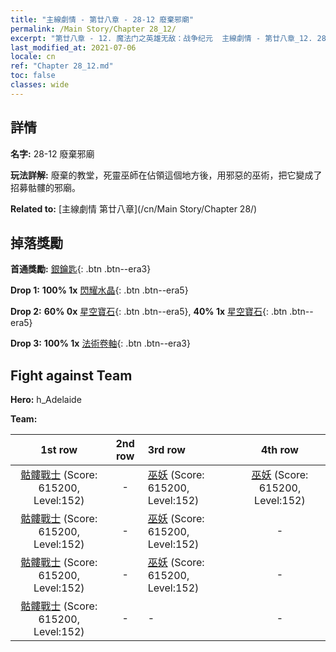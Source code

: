 ```yaml
---
title: "主線劇情 - 第廿八章 - 28-12 廢棄邪廟"
permalink: /Main Story/Chapter 28_12/
excerpt: "第廿八章 - 12. 魔法门之英雄无敌：战争纪元  主線劇情 - 第廿八章_12. 28-12 廢棄邪廟"
last_modified_at: 2021-07-06
locale: cn
ref: "Chapter 28_12.md"
toc: false
classes: wide
---
```


## 詳情

 **名字:** 28-12 廢棄邪廟

 **玩法詳解:** 廢棄的教堂，死靈巫師在佔領這個地方後，用邪惡的巫術，把它變成了招募骷髏的邪廟。

 **Related to:** [主線劇情 第廿八章](/cn/Main Story/Chapter 28/)

## 掉落獎勵

 **首通獎勵:** [銀鑰匙](/cn/Items/con_693/){: .btn .btn--era3}

 **Drop 1:** **100% 1x** [閃耀水晶](/cn/Items/mat_101/){: .btn .btn--era5}

 **Drop 2:** **60% 0x** [星空寶石](/cn/Items/mat_93/){: .btn .btn--era5}, **40% 1x** [星空寶石](/cn/Items/mat_93/){: .btn .btn--era5}

 **Drop 3:** **100% 1x** [法術卷軸](/cn/Items/con_694/){: .btn .btn--era3}


## Fight against Team
 **Hero:** h_Adelaide

 **Team:**


  | 1st row | 2nd row | 3rd row | 4th row |
  |:----:|:----:|:----|:----:|
  | [骷髏戰士](/cn/units/Skeleton/) (Score: 615200, Level:152)  | - | [巫妖](/cn/units/Lich/) (Score: 615200, Level:152)  | [巫妖](/cn/units/Lich/) (Score: 615200, Level:152)  |
  | [骷髏戰士](/cn/units/Skeleton/) (Score: 615200, Level:152)  | - | [巫妖](/cn/units/Lich/) (Score: 615200, Level:152)  | - |
  | [骷髏戰士](/cn/units/Skeleton/) (Score: 615200, Level:152)  | - | [巫妖](/cn/units/Lich/) (Score: 615200, Level:152)  | - |
  | [骷髏戰士](/cn/units/Skeleton/) (Score: 615200, Level:152)  | - | - | - |


